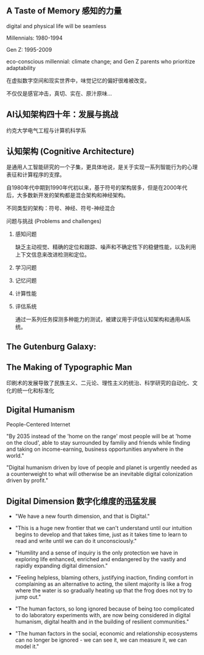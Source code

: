 ## A Taste of Memory 感知的力量

digital and physical life will be seamless

Millennials: 1980-1994

Gen Z: 1995-2009

eco-conscious millennial: climate change; and Gen Z parents who prioritize adaptability

在虚拟数字空间和现实世界中，味觉记忆的偏好很难被改变。

不仅仅是感官冲击，真切、实在、原汁原味...

## AI认知架构四十年：发展与挑战

约克大学电气工程与计算机科学系

## 认知架构 (Cognitive Architecture)

是通用人工智能研究的一个子集，更具体地说，是关于实现一系列智能行为的心理表征和计算程序的支撑。

自1980年代中期到1990年代初以来，基于符号的架构居多，但是在2000年代后，大多数新开发的架构都是混合架构和神经架构。

不同类型的架构：符号、神经、符号-神经混合

问题与挑战 (Problems and challenges)

1. 感知问题

   缺乏主动视觉、精确的定位和跟踪、噪声和不确定性下的稳健性能，以及利用上下文信息来改进检测和定位。

2. 学习问题

3. 记忆问题

4. 计算性能

5. 评估系统

   通过一系列任务探测多种能力的测试，被建议用于评估认知架构和通用AI系统。

## The Gutenburg Galaxy:
## The Making of Typographic Man

印刷术的发展导致了民族主义、二元论、理性主义的统治、科学研究的自动化、文化的统一化和标准化



## Digital Humanism

People-Centered Internet

"By 2035 instead of the 'home on the range' most people will be at 'home on the cloud', able to stay surrounded by familiy and friends while finding and taking on income-earning, business opportunities anywhere in the world."

"Digital humanism driven by love of people and planet is urgently needed as a counterweight to what will otherwise be an inevitable digital colonization driven by profit."

## Digital Dimension 数字化维度的迅猛发展

- "We have a new fourth dimension, and that is Digital."

- "This is a huge new frontier that we can't understand until our intuition begins to develop and that takes time, just as it takes time to learn to read and write until we can do it unconsciously."

- "Humility and a sense of inquiry is the only protection we have in exploring life enhanced, enriched and endangered by the vastly and rapidly expanding digital dimension."

- "Feeling helpless, blaming others, justifying inaction, finding comfort in complaining as an alternative to acting, the silent majority is like a frog where the water is so gradually heating up that the frog does not try to jump out."

- "The human factors, so long ignored because of being too complicated to do laboratory experiments with, are now being considered in digital humanism, digital health and in the building of resilient communities."

- "The human factors in the social, economic and relationship ecosystems can no longer be ignored - we can see it, we can measure it, we can model it."













